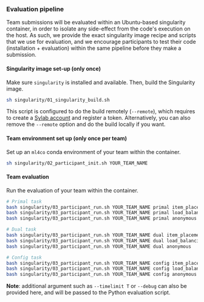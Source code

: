 ### Evaluation pipeline

Team submissions will be evaluated within an Ubuntu-based singularity container,
in order to isolate any side-effect from the code's execution on the host. As such, we provide
the exact singularity image recipe and scripts that we use for evaluation, and we encourage
participants to test their code (installation + evaluation) within the same pipeline
before they make a submission.

#### Singularity image set-up (only once)

Make sure `singularity` is installed and available. Then, build the Singularity image.
```bash
sh singularity/01_singularity_build.sh
```

This script is configured to do the build remotely (`--remote`), which requires to create
a [Sylab account](https://cloud.sylabs.io/home) and register a token. Alternatively, you can also remove the
`--remote` option and do the build locally if you want.

#### Team environment set up (only once per team)

Set up an `ml4co` conda environment of your team within the container.
```bash
sh singularity/02_participant_init.sh YOUR_TEAM_NAME
```

#### Team evaluation

Run the evaluation of your team within the container.

```bash
# Primal task
bash singularity/03_participant_run.sh YOUR_TEAM_NAME primal item_placement
bash singularity/03_participant_run.sh YOUR_TEAM_NAME primal load_balancing
bash singularity/03_participant_run.sh YOUR_TEAM_NAME primal anonymous

# Dual task
bash singularity/03_participant_run.sh YOUR_TEAM_NAME dual item_placement
bash singularity/03_participant_run.sh YOUR_TEAM_NAME dual load_balancing
bash singularity/03_participant_run.sh YOUR_TEAM_NAME dual anonymous

# Config task
bash singularity/03_participant_run.sh YOUR_TEAM_NAME config item_placement
bash singularity/03_participant_run.sh YOUR_TEAM_NAME config load_balancing
bash singularity/03_participant_run.sh YOUR_TEAM_NAME config anonymous
```

**Note**: additional argument such as `--timelimit T` or `--debug` can also be provided here,
and will be passed to the Python evaluation script.
